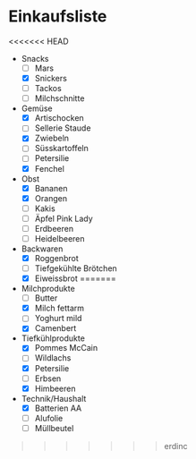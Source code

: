 # Einkaufsliste

<<<<<<< HEAD
- Snacks
    - [ ] Mars
    - [X] Snickers
    - [ ] Tackos
    - [ ] Milchschnitte

- Gemüse
    - [X] Artischocken
    - [ ] Sellerie Staude
    - [X] Zwiebeln
    - [ ] Süsskartoffeln
    - [ ] Petersilie
    - [X] Fenchel

- Obst
    - [X] Bananen
    - [X] Orangen
    - [ ] Kakis
    - [ ] Äpfel Pink Lady
    - [ ] Erdbeeren
    - [ ] Heidelbeeren

- Backwaren
    - [X] Roggenbrot
    - [ ] Tiefgekühlte Brötchen
    - [X] Eiweissbrot
=======
- Milchprodukte
    - [ ] Butter
    - [X] Milch fettarm
    - [ ] Yoghurt mild
    - [X] Camenbert

- Tiefkühlprodukte
    - [X] Pommes McCain
    - [ ] Wildlachs
    - [X] Petersilie
    - [ ] Erbsen
    - [X] Himbeeren

- Technik/Haushalt
    - [X] Batterien AA
    - [ ] Alufolie
    - [ ] Müllbeutel
    
>>>>>>> erdinc
